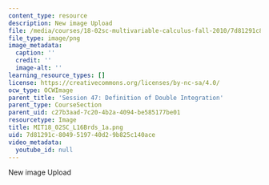 ```yaml
---
content_type: resource
description: New image Upload
file: /media/courses/18-02sc-multivariable-calculus-fall-2010/7d81291c8049519740d29b825c140ace_MIT18_02SC_L16Brds_1a.png
file_type: image/png
image_metadata:
  caption: ''
  credit: ''
  image-alt: ''
learning_resource_types: []
license: https://creativecommons.org/licenses/by-nc-sa/4.0/
ocw_type: OCWImage
parent_title: 'Session 47: Definition of Double Integration'
parent_type: CourseSection
parent_uid: c27b3aad-7c20-4b2a-4094-be585177be01
resourcetype: Image
title: MIT18_02SC_L16Brds_1a.png
uid: 7d81291c-8049-5197-40d2-9b825c140ace
video_metadata:
  youtube_id: null
---
```

New image Upload